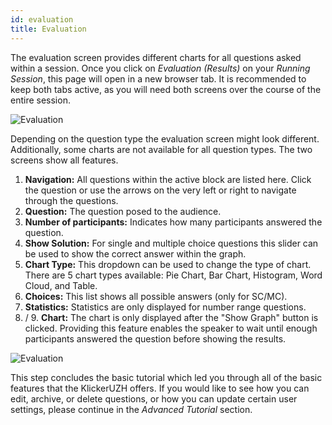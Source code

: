 ```yaml
---
id: evaluation
title: Evaluation
---
```


The evaluation screen provides different charts for all questions asked within a session. Once you click on _Evaluation (Results)_ on your _Running Session_, this page will open in a new browser tab. It is recommended to keep both tabs active, as you will need both screens over the course of the entire session.

![Evaluation](assets/evaluation_1.png)

Depending on the question type the evaluation screen might look different. Additionally, some
charts are not available for all question types. The two screens show all features.

1. **Navigation:** All questions within the active block are listed here. Click the question or use the arrows on the very left or right to navigate through the questions.
2. **Question:** The question posed to the audience.
3. **Number of participants:** Indicates how many participants answered the question.
4. **Show Solution:** For single and multiple choice questions this slider can be used to show the correct answer within the graph.
5. **Chart Type:** This dropdown can be used to change the type of chart. There are 5 chart types available: Pie Chart, Bar Chart, Histogram, Word Cloud, and Table.
6. **Choices:** This list shows all possible answers (only for SC/MC).
7. **Statistics:** Statistics are only displayed for number range questions.
8. / 9. **Chart:** The chart is only displayed after the "Show Graph" button is clicked. Providing this feature enables the speaker to wait until enough participants answered the question before showing the results.

![Evaluation](assets/evaluation_2.png)

This step concludes the basic tutorial which led you through all of the basic features that the KlickerUZH offers. If you would like to see how you can edit, archive, or delete questions, or how you can update certain user settings, please continue in the _Advanced Tutorial_ section.
